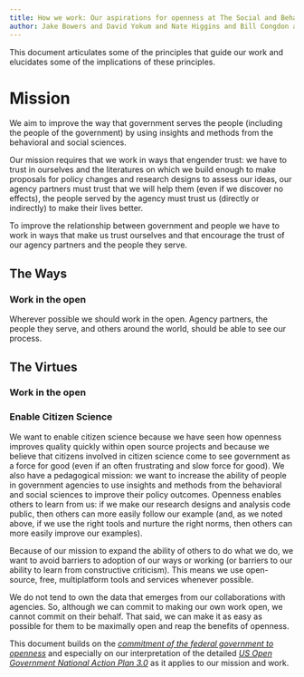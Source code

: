 ```yaml
---
title: How we work: Our aspirations for openness at The Social and Behavioral Sciences Team / in the Office of Evaluation Sciences
author: Jake Bowers and David Yokum and Nate Higgins and Bill Congdon and 
---
```


This document articulates some of the principles that guide our work and elucidates some of the implications of these principles.

# Mission

We aim to improve the way that government serves the people (including the people of the government) by using insights and methods from the behavioral and social sciences.

Our mission requires that we work in ways that engender trust: we have to trust in ourselves and the literatures on which we build enough to make proposals for policy changes and research designs to assess our ideas, our agency partners must trust that we will help them (even if we discover no effects), the people served by the agency must trust us (directly or indirectly) to make their lives better.

To improve the relationship between government and people we have to work in ways that make us trust ourselves and that encourage the trust of our agency partners and the people they serve.


## The Ways

### Work in the open

Wherever possible we should work in the open. Agency partners, the people they serve, and others around the world, should be able to see our process. 

### 

## The Virtues


### Work in the open




### Enable Citizen Science

We want to enable citizen science because we have seen how openness
improves quality quickly within open source projects and because we
believe that citizens involved in citizen science come to see government
as a force for good (even if an often frustrating and slow force for
good). We also have a pedagogical mission: we want to increase the
ability of people in government agencies to use insights and methods
from the behavioral and social sciences to improve their policy
outcomes. Openness enables others to learn from us: if we make our
research designs and analysis code public, then others can more easily
follow our example (and, as we noted above, if we use the right tools
and nurture the right norms, then others can more easily improve our
examples).

Because of our mission to expand the ability of others to do what we do,
we want to avoid barriers to adoption of our ways or working (or
barriers to our ability to learn from constructive criticism). This means
we use open-source, free, multiplatform tools and services whenever
possible.

We do not tend to own the data that emerges from our collaborations with
agencies. So, although we can commit to making our own work open, we
cannot commit on their behalf. That said, we can make it as easy as
possible for them to be maximally open and reap the benefits of
openness.



This document builds on the [*commitment of the federal government to
openness*](https://www.whitehouse.gov/open) and especially on our
interpretation of the detailed [*US Open Government National Action Plan
3.0*](https://www.whitehouse.gov/sites/default/files/microsites/ostp/final_us_open_government_national_action_plan_3_0.pdf)
as it applies to our mission and work.

